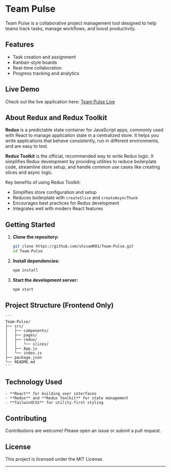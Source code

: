 # Team Pulse

Team Pulse is a collaborative project management tool designed to help teams track tasks, manage workflows, and boost productivity.

## Features

- Task creation and assignment
- Kanban-style boards
- Real-time collaboration
- Progress tracking and analytics

## Live Demo

Check out the live application here: [Team Pulse Live](https://team-pulse-task.vercel.app/)

## About Redux and Redux Toolkit

**Redux** is a predictable state container for JavaScript apps, commonly used with React to manage application state in a centralized store. It helps you write applications that behave consistently, run in different environments, and are easy to test.

**Redux Toolkit** is the official, recommended way to write Redux logic. It simplifies Redux development by providing utilities to reduce boilerplate code, streamline store setup, and handle common use cases like creating slices and async logic.

Key benefits of using Redux Toolkit:
- Simplifies store configuration and setup
- Reduces boilerplate with `createSlice` and `createAsyncThunk`
- Encourages best practices for Redux development
- Integrates well with modern React features


## Getting Started

1. **Clone the repository:**
    ```bash
    git clone https://github.com/shivamR01/Team-Pulse.git
    cd Team-Pulse
    ```

2. **Install dependencies:**
    ```bash
    npm install
    ```

3. **Start the development server:**
    ```bash
    npm start
    ```

 ## Project Structure (Frontend Only)

    ```
    Team-Pulse/
    ├── src/
    │   ├── components/
    │   ├── pages/
    │   ├── redux/
    │   │   └── slices/
    │   ├── App.js
    │   └── index.js
    ├── package.json
    └── README.md
    ```
## Technology Used

    - **React** for building user interfaces
    - **Redux** and **Redux Toolkit** for state management
    - **TailwindCSS** for utility-first styling

## Contributing

Contributions are welcome! Please open an issue or submit a pull request.

## License

This project is licensed under the MIT License.

---

